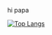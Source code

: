 hi papa

[![Top Langs](https://github-readme-stats.vercel.app/api/top-langs/?username=Miel-Troch)](https://github.com/anuraghazra/github-readme-stats)
